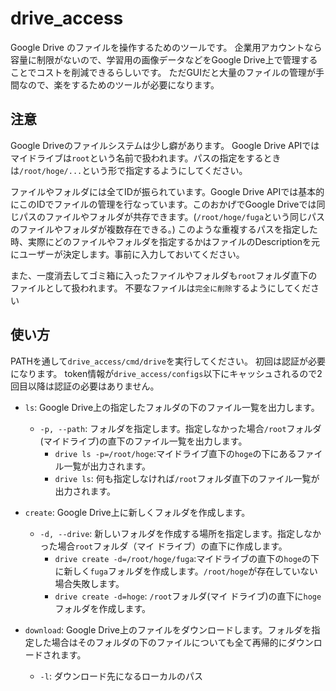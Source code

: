 # drive_access
Google Drive のファイルを操作するためのツールです。
企業用アカウントなら容量に制限がないので、学習用の画像データなどをGoogle Drive上で管理することでコストを削減できるらしいです。
ただGUIだと大量のファイルの管理が手間なので、楽をするためのツールが必要になります。


## 注意
Google Driveのファイルシステムは少し癖があります。
Google Drive APIではマイドライブは`root`という名前で扱われます。パスの指定をするときは`/root/hoge/...`という形で指定するようにしてください。

ファイルやフォルダには全てIDが振られています。Google Drive APIでは基本的にこのIDでファイルの管理を行なっています。このおかげでGoogle Driveでは同じパスのファイルやフォルダが共存できます。(`/root/hoge/fuga`という同じパスのファイルやフォルダが複数存在できる。)
このような重複するパスを指定した時、実際にどのファイルやフォルダを指定するかはファイルのDescriptionを元にユーザーが決定します。事前に入力しておいてください。

また、一度消去してゴミ箱に入ったファイルやフォルダも`root`フォルダ直下のファイルとして扱われます。
不要なファイルは`完全に削除`するようにしてください



## 使い方 
PATHを通して`drive_access/cmd/drive`を実行してください。
初回は認証が必要になります。
token情報が`drive_access/configs`以下にキャッシュされるので2回目以降は認証の必要はありません。

- `ls`: Google Drive上の指定したフォルダの下のファイル一覧を出力します。
  - `-p, --path`: フォルダを指定します。指定しなかった場合`/root`フォルダ(マイドライブ)の直下のファイル一覧を出力します。
    - `drive ls -p=/root/hoge`:マイドライブ直下の`hoge`の下にあるファイル一覧が出力されます。
    - `drive ls`: 何も指定しなければ`/root`フォルダ直下のファイル一覧が出力されます。
- `create`: Google Drive上に新しくフォルダを作成します。
  - `-d, --drive`: 新しいフォルダを作成する場所を指定します。指定しなかった場合`root`フォルダ（マイ ドライブ）の直下に作成します。
    - `drive create -d=/root/hoge/fuga`:マイドライブの直下の`hoge`の下に新しく`fuga`フォルダを作成します。`/root/hoge`が存在していない場合失敗します。
    - `drive create -d=hoge`: `/root`フォルダ(マイ ドライブ)の直下に`hoge`フォルダを作成します。
    
- `download`: Google Drive上のファイルをダウンロードします。フォルダを指定した場合はそのフォルダの下のファイルについても全て再帰的にダウンロードされます。  
  - `-l`: ダウンロード先になるローカルのパス
  
  
  
